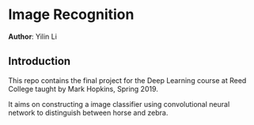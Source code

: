 # Image Recognition 

**Author**: Yilin Li 
## Introduction 
This repo contains the final project for the Deep Learning course at Reed College taught by Mark Hopkins, Spring 2019.

It aims on constructing a image classifier using convolutional neural network to distinguish between horse and zebra.
